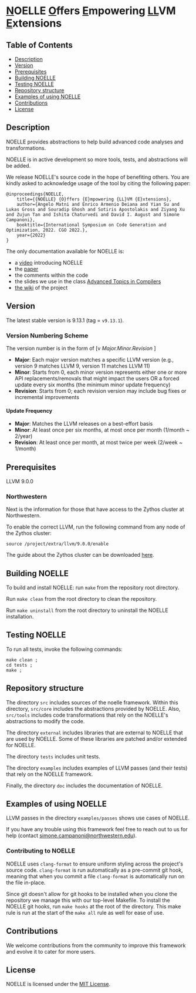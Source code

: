 # <u>N</u>OELLE <u>O</u>ffers <u>E</u>mpowering <u>LL</u>VM <u>E</u>xtensions


## Table of Contents
- [Description](#description)
- [Version](#version)
- [Prerequisites](#prerequisites)
- [Building NOELLE](#building-noelle)
- [Testing NOELLE](#testing-noelle)
- [Repository structure](#repository-structure)
- [Examples of using NOELLE](#examples-of-using-noelle)
- [Contributions](#contributions)
- [License](#license)


## Description
NOELLE provides abstractions to help build advanced code analyses and transformations.

NOELLE is in active development so more tools, tests, and abstractions will be added.

We release NOELLE's source code in the hope of benefiting others. 
You are kindly asked to acknowledge usage of the tool by citing the following paper:
```
@inproceedings{NOELLE,
    title={{NOELLE} {O}ffers {E}mpowering {LL}VM {E}xtensions},
    author={Angelo Matni and Enrico Armenio Deiana and Yian Su and Lukas Gross and Souradip Ghosh and Sotiris Apostolakis and Ziyang Xu and Zujun Tan and Ishita Chaturvedi and David I. August and Simone Campanoni},
    booktitle={International Symposium on Code Generation and Optimization, 2022. CGO 2022.},
    year={2022}
}
```

The only documentation available for NOELLE is:
- a [video](https://www.youtube.com/watch?v=whORNUUWIjI&t=7s) introducing NOELLE
- the [paper](http://www.cs.northwestern.edu/~simonec/files/Research/papers/HELIX_CGO_2022.pdf)
- the comments within the code
- the slides we use in the class [Advanced Topics in Compilers](http://www.cs.northwestern.edu/~simonec/ATC.html)
- [the wiki](https://github.com/arcana-lab/noelle/wiki) of the project

## Version
The latest stable version is 9.13.1 (tag = `v9.13.1`).

### Version Numbering Scheme
The version number is in the form of \[v _Major.Minor.Revision_ \]
- **Major**: Each major version matches a specific LLVM version (e.g., version 9 matches LLVM 9, version 11 matches LLVM 11)
- **Minor**: Starts from 0, each minor version represents either one or more API replacements/removals that might impact the users OR a forced update every six months (the minimum minor update frequency)
- **Revision**: Starts from 0; each revision version may include bug fixes or incremental improvements

#### Update Frequency
- **Major**: Matches the LLVM releases on a best-effort basis
- **Minor**: At least once per six months, at most once per month (1/month ~ 2/year)
- **Revision**: At least once per month, at most twice per week (2/week ~ 1/month)


## Prerequisites
LLVM 9.0.0

### Northwestern
Next is the information for those that have access to the Zythos cluster at Northwestern.

To enable the correct LLVM, run the following command from any node of the Zythos cluster:
```
source /project/extra/llvm/9.0.0/enable
```

The guide about the Zythos cluster can be downloaded [here](http://www.cs.northwestern.edu/~simonec/files/Research/manuals/Zythos_guide.pdf).


## Building NOELLE
To build and install NOELLE: run `make` from the repository root directory.

Run `make clean` from the root directory to clean the repository.

Run `make uninstall` from the root directory to uninstall the NOELLE installation.


## Testing NOELLE
To run all tests, invoke the following commands:
```
make clean ; 
cd tests ;
make ;
```

## Repository structure
The directory `src` includes sources of the noelle framework.
Within this directory, `src/core` includes the abstractions provided by NOELLE.
Also, `src/tools` includes code transformations that rely on the NOELLE's abstractions to modify the code.

The directory `external` includes libraries that are external to NOELLE that are used by NOELLE.
Some of these libraries are patched and/or extended for NOELLE.

The directory `tests` includes unit tests.

The directory `examples` includes examples of LLVM passes (and their tests) that rely on the NOELLE framework.

Finally, the directory `doc` includes the documentation of NOELLE.


## Examples of using NOELLE
LLVM passes in the directory `examples/passes` shows use cases of NOELLE.

If you have any trouble using this framework feel free to reach out to us for help (contact simone.campanoni@northwestern.edu).

### Contributing to NOELLE
NOELLE uses `clang-format` to ensure uniform styling across the project's source code.
`clang-format` is run automatically as a pre-commit git hook, meaning that when you commit a file `clang-format` is automatically run on the file in-place.

Since git doesn't allow for git hooks to be installed when you clone the repository we manage this with our top-level Makefile.
To install the NOELLE git hooks, run `make hooks` at the root of the directory.
This make rule is run at the start of the `make all` rule as well for ease of use.


## Contributions
We welcome contributions from the community to improve this framework and evolve it to cater for more users.


## License
NOELLE is licensed under the [MIT License](./LICENSE.md).
